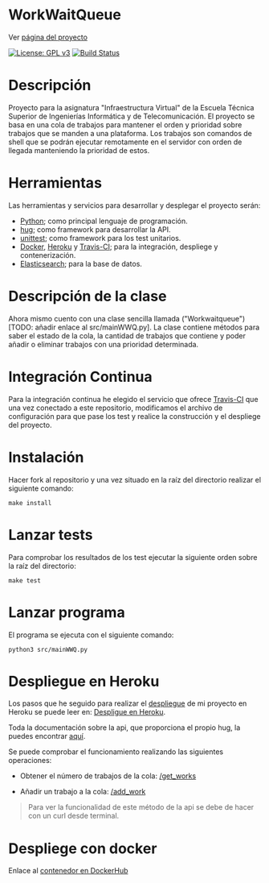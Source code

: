 # WorkWaitQueue
Ver [página del proyecto](https://adriordi.github.io/proyectoIV/)

[![License: GPL v3](https://img.shields.io/badge/License-GPL%20v3-blue.svg)](https://github.com/antonioJ95/ProyectoIV/blob/master/LICENSE)
[![Build Status](https://travis-ci.org/adriordi/proyectoIV.svg?branch=master)](https://travis-ci.org/adriordi/proyectoIV)

# Descripción
Proyecto para la asignatura "Infraestructura Virtual" de la Escuela Técnica Superior de Ingenierías Informática y de Telecomunicación.
El proyecto se basa en una cola de trabajos para mantener el orden y prioridad sobre trabajos que se manden a una plataforma. Los trabajos son comandos de shell que se podrán ejecutar remotamente en el servidor con orden de llegada manteniendo la prioridad de estos.

# Herramientas
Las herramientas y servicios para desarrollar y desplegar el proyecto serán:

* [Python](https://www.python.org/); como principal lenguaje de programación.
* [hug](http://www.hug.rest/); como framework para desarrollar la API.
* [unittest](https://docs.python.org/3/library/unittest.html); como framework para los test unitarios.
* [Docker](https://www.docker.com/), [Heroku](https://www.heroku.com/) y [Travis-CI](https://travis-ci.org); para la integración, despliege y contenerización.
* [Elasticsearch](https://www.elastic.co/); para la base de datos. 

# Descripción de la clase
Ahora mismo cuento con una clase sencilla llamada ("Workwaitqueue")[TODO: añadir enlace al src/mainWWQ.py]. La clase contiene métodos para saber el estado de la cola, la cantidad de trabajos que contiene y poder añadir o eliminar trabajos con una prioridad determinada.

# Integración Continua
Para la integración continua he elegido el servicio que ofrece [Travis-CI](https://travis-ci.org) que una vez conectado a este repositorio, modificamos el archivo de configuración para que pase los test y realice la construcción y el despliege del proyecto.


# Instalación
Hacer fork al repositorio y una vez situado en la raíz del  directorio realizar el siguiente comando:

~~~~
make install
~~~~

# Lanzar tests
Para comprobar los resultados de los test ejecutar la siguiente orden sobre la raíz del directorio:

~~~~
make test
~~~~

# Lanzar programa
El programa se ejecuta con el siguiente comando:

~~~~
python3 src/mainWWQ.py
~~~~

# Despliegue en Heroku
Los pasos que he seguido para realizar el [despliegue](https://workwaitqueue.herokuapp.com) de mi proyecto en Heroku se puede leer en: [Despligue en Heroku](./docs/DespliegueHeroku.md).

Toda la documentación sobre la api, que proporciona el propio hug, la puedes encontrar [aquí](https://workwaitqueue.herokuapp.com/documentation).

Se puede comprobar el funcionamiento realizando las siguientes operaciones:

* Obtener el número de trabajos de la cola: [/get_works](https://workwaitqueue.herokuapp.com/get_works)

* Añadir un trabajo a la cola: [/add_work](https://workwaitqueue.herokuapp.com/add_work)
> Para ver la funcionalidad de este método de la api se debe de hacer con un curl desde terminal.

# Despliege con docker
Enlace al [contenedor en DockerHub](https://hub.docker.com/r/radidiaz/work_wait_queue/)